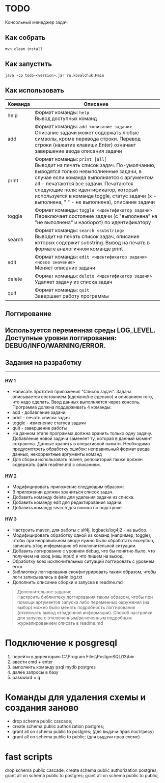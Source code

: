 # TODO 
Консольный менеджер задач

## Как собрать
`mvn clean install`

## Как запустить
`java -cp todo-<version>.jar ru.kovalchuk.Main`

## Как использовать
| Команда   | Описание |
| ---       | --- |
| help      | Формат команды: `help` <br/> Вывод доступных команд |
| add       | Формат команды: `add <описание задачи>` <br/> Описание задачи может содержать любые символы, кроме перевода строки. Перевод строки (нажатие клавиши Enter) означает завершение ввода описания задачи |
| print     | Формат команды: `print [all]` <br/> Выводит на печать список задач. По-умолчанию, выводятся только невыполненные задачи, в случае если команда выполняется с аргументом all - печатаются все задачи. Печатаются следующие поля: идентификатор, который используется в команде toggle, статус задачи (x - выполнена, " " - не выполнена), описание задачи |
| toggle    | Формат команды: `toggle <идентификатор задачи>` <br/> Переключает состояние задачи (с "выполнена" на "не выполнена" и наоборот) по идентификатору |
| search    | Формат команды: `search <substring>` <br/> Выводит на печать список задач, описание которых содержит substring. Вывод на печать в формате аналогичном команде print |
| edit      | Формат команды: `edit <идентификатор задачи> <новое значение>` <br/> Меняет описание задачи |
| delete    | Формат команды: `delete <идентификатор задачи>` <br/> Удаляет задачу из списка задач |
| quit      | Формат команды: `quit` <br/> Завершает работу программы |


## Логгирование
Используется переменная среды LOG_LEVEL.
Доступные уровни логгирования: DEBUG/INFO/WARNING/ERROR.
---
## Задания на разработку

---
#### HW 1
- Написать прототип приложения "Список задач". Задача описывается состоянием (сделано/не сделано) и описанием того, что надо сделать. Ввод данных выполняется через консоль. Программа должна поддерживать 4 команды:
- add - добавление задачи
- print - печать списка задач
- toggle - изменение статуса задачи
- quit - завершение работы
- На данном этапе программа должна хранить только одну задачу. Добавление новой задачи заменяет ту, которая в данный момент сохранена. Данные хранить в оперативной памяти. Необходимо предусмотреть обработку ошибок: неправильный формат ввода данных, некорректные аргументы команд
- Для сборки использовать maven, репозиторий также должен содержать файл readme.md с описанием.

#### HW 2
- Модифицировать приложение следующим образом:
- В приложении должен храниться список задач.
- Добавить команду delete для удаления задачи из списка.
- Добавить команду edit для редактирования задачи.
- Добавить команду search для поиска по подстроке.

#### HW 3
- Настроить maven, для работы с slf4j, logback/log4j2 - на выбор.
- Модифицировать обработку одной из команд (например, toggle), чтобы при неправильном вводе нужно было обработать exception, записать в log информацию об исключительной ситуации.
- Добавить логирование с уровнем debug, что бы понятно было, что получаем на вход (наш input) и что пишем на выход.
- Обработку всех исключительных ситуаций логгировать с уровнем error.
- Библиотеку логгирования сконфигурировать таким образом, чтобы логи записывались в файл log.txt
- Дополнить описание сборки и запуска в readme.md
> Дополнительное задание </br>
Настроить библиотеку логгирования таким образом, чтобы при помощи аргументов запуска либо переменных окружения (на выбор) можно было менять подробность логгирования (отключать вывод отладочной информации). Способ настройки для запуска с отключенным/включенным подробным журналированием описать в readme.md

# Подключение к posgresql
1) перейти в директорию C:\Program Files\PostgreSQL\13\bin 
2) ввести cmd + enter
3) выполнить команду psql mydb postgres
4) далее запросы в базу
5) password = q


# Команды для удаления схемы и создания заново
- drop schema public cascade;
- create schema public authorization postgres;
- grant all on schema public to postgres; (для выдачи прав постгресу)
- grant all on schema public to public; (для выдачи прав схеме)

# fast scripts
drop schema public cascade;
create schema public authorization postgres;
grant all on schema public to postgres;
grant all on schema public to public;